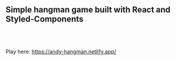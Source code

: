 ## Simple hangman game built with React and Styled-Components
<br/>
<br/>

Play here: https://andy-hangman.netlify.app/

